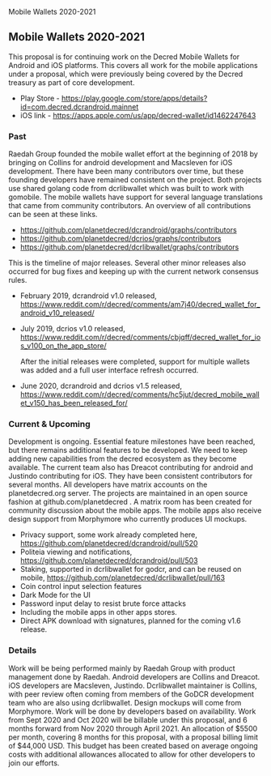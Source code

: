 Mobile Wallets 2020-2021

## Mobile Wallets 2020-2021

This proposal is for continuing work on the Decred Mobile Wallets for Android and iOS platforms. This covers all work for the mobile applications under a proposal, which were previously being covered by the Decred treasury as part of core development.

- Play Store - https://play.google.com/store/apps/details?id=com.decred.dcrandroid.mainnet
- iOS link - https://apps.apple.com/us/app/decred-wallet/id1462247643

### Past

Raedah Group founded the mobile wallet effort at the beginning of 2018 by bringing on Collins for android development and Macsleven for iOS development. There have been many contributors over time, but these founding developers have remained consistent on the project. Both projects use shared golang code from dcrlibwallet which was built to work with gomobile. The mobile wallets have support for several language translations that came from community contributors.
An overview of all contributions can be seen at these links.

- https://github.com/planetdecred/dcrandroid/graphs/contributors
- https://github.com/planetdecred/dcrios/graphs/contributors
- https://github.com/planetdecred/dcrlibwallet/graphs/contributors

This is the timeline of major releases. Several other minor releases also occurred for bug fixes and keeping up with the current network consensus rules.

- February 2019, dcrandroid v1.0 released, https://www.reddit.com/r/decred/comments/am7j40/decred_wallet_for_android_v10_released/
- July 2019, dcrios v1.0 released, https://www.reddit.com/r/decred/comments/cbjqff/decred_wallet_for_ios_v100_on_the_app_store/

   After the initial releases were completed, support for multiple wallets was added and a full user interface refresh occurred.

- June 2020, dcrandroid and dcrios v1.5 released, https://www.reddit.com/r/decred/comments/hc5jut/decred_mobile_wallet_v150_has_been_released_for/

### Current & Upcoming

Development is ongoing. Essential feature milestones have been reached, but there remains additional features to be developed. We need to keep adding new capabilities from the decred ecosystem as they become available. The current team also has Dreacot contributing for android and Justindo contributing for iOS. They have been consistent contributors for several months. All developers have matrix accounts on the planetdecred.org server. The projects are maintained in an open source fashion at github.com/planetdecred . A matrix room has been created for community discussion about the mobile apps. The mobile apps also receive design support from Morphymore who currently produces UI mockups. 

- Privacy support, some work already completed here, https://github.com/planetdecred/dcrandroid/pull/520
- Politeia viewing and notifications, https://github.com/planetdecred/dcrandroid/pull/503
- Staking, supported in dcrlibwallet for godcr, and can be reused on mobile, https://github.com/planetdecred/dcrlibwallet/pull/163
- Coin control input selection features
- Dark Mode for the UI
- Password input delay to resist brute force attacks
- Including the mobile apps in other apps stores.
- Direct APK download with signatures, planned for the coming v1.6 release.

### Details
Work will be being performed mainly by Raedah Group with product management done by Raedah. Android developers are Collins and Dreacot. iOS developers are Macsleven, Justindo. Dcrlibwallet maintainer is Collins, with peer review often coming from members of the GoDCR development team who are also using dcrlibwallet. Design mockups will come from Morphymore. Work will be done by developers based on availability. Work from Sept 2020 and Oct 2020 will be billable under this proposal, and 6 months forward from Nov 2020 through April 2021. An allocation of $5500 per month, covering 8 months for this proposal, with a proposal billing limit of $44,000 USD. This budget has been created based on average ongoing costs with additional allowances allocated to allow for other developers to join our efforts.